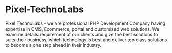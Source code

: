 Pixel-TechnoLabs
================

Pixel TechnoLabs - we are professional PHP Development Company having expertise in CMS, Ecommerce, portal and customized web solutions. We examine details requirement of our clients and give the best solutions to suits their business, which technology is best and deliver top class solutions to become a one step ahead in their industry.
